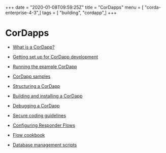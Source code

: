+++
date = "2020-01-08T09:59:25Z"
title = "CorDapps"
menu = [ "corda-enterprise-4-3",]
tags = [ "building", "cordapp",]
+++


# CorDapps


* [What is a CorDapp?](cordapp-overview.md)

* [Getting set up for CorDapp development](getting-set-up.md)

* [Running the example CorDapp](tutorial-cordapp.md)

* [CorDapp samples](building-a-cordapp-samples.md)

* [Structuring a CorDapp](writing-a-cordapp.md)

* [Building and installing a CorDapp](cordapp-build-systems.md)

* [Debugging a CorDapp](debugging-a-cordapp.md)

* [Secure coding guidelines](secure-coding-guidelines.md)

* [Configuring Responder Flows](flow-overriding.md)

* [Flow cookbook](flow-cookbook.md)

* [Database management scripts](database-management.md)



